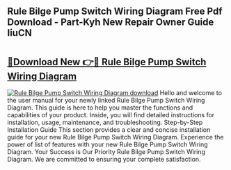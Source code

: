 ## Rule Bilge Pump Switch Wiring Diagram Free Pdf Download - Part-Kyh New Repair Owner Guide IiuCN

# <h2><a href="http://dfhmg1e.blite.top/?on=Rule+Bilge+Pump+Switch+Wiring+Diagram">🔗Download New 👉🔴 Rule Bilge Pump Switch Wiring Diagram</a></h2>

[![Rule Bilge Pump Switch Wiring Diagram download](https://i.imgur.com/lujVjoI.png)](http://dfhmg1e.blite.top/?on=Rule+Bilge+Pump+Switch+Wiring+Diagram)
Hello and welcome to the user manual for your newly linked Rule Bilge Pump Switch Wiring Diagram. This guide is here to help you master the functions and capabilities of your product. Inside, you will find detailed instructions for installation, usage, maintenance, and troubleshooting. Step-by-Step Installation Guide This section provides a clear and concise installation guide for your new Rule Bilge Pump Switch Wiring Diagram. Experience the power of list of features with your new Rule Bilge Pump Switch Wiring Diagram. Your Success is Our Priority Rule Bilge Pump Switch Wiring Diagram. We are committed to ensuring your complete satisfaction.
